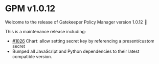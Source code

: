 # GPM v1.0.12

Welcome to the release of Gatekeeper Policy Manager version 1.0.12 🎉

This is a maintenance release including:

- [#1026](https://github.com/sighupio/gatekeeper-policy-manager/pull/1156) Chart: allow setting secret key by referencing a present/custom secret
- Bumped all JavaScript and Python dependencies to their latest compatible version.
